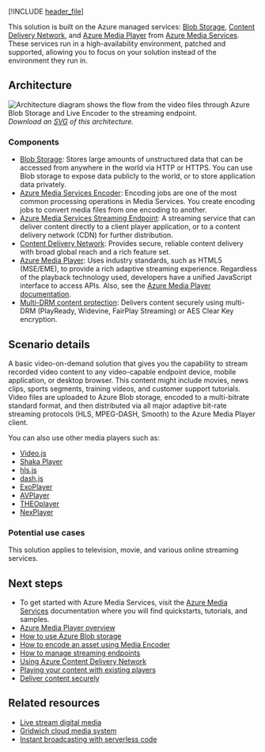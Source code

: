 [!INCLUDE [header_file](../../../includes/sol-idea-header.md)]

This solution is built on the Azure managed services: [Blob Storage](https://azure.microsoft.com/services/storage/blobs), [Content Delivery Network](https://azure.microsoft.com/services/cdn), and [Azure Media Player](https://azure.microsoft.com/services/media-services/media-player) from [Azure Media Services](/azure/media-services/latest/media-services-overview). These services run in a high-availability environment, patched and supported, allowing you to focus on your solution instead of the environment they run in.

## Architecture

![Architecture diagram shows the flow from the video files through Azure Blob Storage and Live Encoder to the streaming endpoint.](../media/digital-media-video.png)
*Download an [SVG](../media/digital-media-video.svg) of this architecture.*

### Components

* [Blob Storage](https://azure.microsoft.com/services/storage/blobs): Stores large amounts of unstructured data that can be accessed from anywhere in the world via HTTP or HTTPS. You can use Blob storage to expose data publicly to the world, or to store application data privately.
* [Azure Media Services Encoder](/azure/media-services/latest/encode-concept): Encoding jobs are one of the most common processing operations in Media Services. You create encoding jobs to convert media files from one encoding to another.
* [Azure Media Services Streaming Endpoint](/azure/media-services/latest/encode-dynamic-packaging-concept): A streaming service that can deliver content directly to a client player application, or to a content delivery network (CDN) for further distribution.
* [Content Delivery Network](https://azure.microsoft.com/services/cdn): Provides secure, reliable content delivery with broad global reach and a rich feature set.
* [Azure Media Player](https://azure.microsoft.com/services/media-services/media-player): Uses industry standards, such as HTML5 (MSE/EME), to provide a rich adaptive streaming experience. Regardless of the playback technology used, developers have a unified JavaScript interface to access APIs. Also, see the [Azure Media Player documentation](/azure/media-services/azure-media-player/azure-media-player-overview).
* [Multi-DRM content protection](/azure/media-services/latest/drm-content-protection-concept): Delivers content securely using multi-DRM (PlayReady, Widevine, FairPlay Streaming) or AES Clear Key encryption.

## Scenario details

A basic video-on-demand solution that gives you the capability to stream recorded video content to any video-capable endpoint device, mobile application, or desktop browser. This content might include movies, news clips, sports segments, training videos, and customer support tutorials. Video files are uploaded to Azure Blob storage, encoded to a multi-bitrate standard format, and then distributed via all major adaptive bit-rate streaming protocols (HLS, MPEG-DASH, Smooth) to the Azure Media Player client.

You can also use other media players such as:

- [Video.js](https://github.com/Azure-Samples/media-services-3rdparty-player-samples/blob/master/src/video.js)
- [Shaka Player](https://github.com/Azure-Samples/media-services-3rdparty-player-samples/blob/master/src/shaka)
- [hls.js](https://github.com/Azure-Samples/media-services-3rdparty-player-samples/blob/master/src/hls.js)
- [dash.js](https://github.com/Azure-Samples/media-services-3rdparty-player-samples/blob/master/src/dash.js)
- [ExoPlayer](https://github.com/Azure-Samples/media-services-3rdparty-player-samples/blob/master/src/exoplayer)
- [AVPlayer](https://github.com/Azure-Samples/media-services-3rdparty-player-samples/blob/master/src/avplayer)
- [THEOplayer](https://github.com/Azure-Samples/media-services-3rdparty-player-samples/blob/master/src/THEOplayer)
- [NexPlayer](https://github.com/Azure-Samples/media-services-3rdparty-player-samples/blob/master/src/NexPlayer)

### Potential use cases

This solution applies to television, movie, and various online streaming services.

## Next steps

* To get started with Azure Media Services, visit the [Azure Media Services](/azure/media-services/latest/media-services-overview) documentation where you will find quickstarts, tutorials, and samples. 
* [Azure Media Player overview](/azure/media-services/azure-media-player/azure-media-player-overview)
* [How to use Azure Blob storage](/azure/storage/blobs/storage-quickstart-blobs-portal)
* [How to encode an asset using Media Encoder](/azure/media-services/latest/stream-files-tutorial-with-api)
* [How to manage streaming endpoints](/azure/media-services/latest/stream-streaming-endpoint-concept)
* [Using Azure Content Delivery Network](/azure/cdn/cdn-create-new-endpoint)
* [Playing your content with existing players](https://github.com/Azure-Samples/media-services-3rdparty-player-samples)
* [Deliver content securely](/azure/media-services/latest/drm-content-protection-concept)

## Related resources

* [Live stream digital media](/azure/architecture/solution-ideas/articles/digital-media-live-stream)
* [Gridwich cloud media system](/azure/architecture/reference-architectures/media-services/gridwich-architecture)
* [Instant broadcasting with serverless code](/azure/architecture/solution-ideas/articles/instant-broadcasting-on-serverless-architecture)
